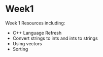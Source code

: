 # Week1

Week 1 Resources including:

- C++ Language Refresh
- Convert strings to ints and ints to strings
- Using vectors
- Sorting

